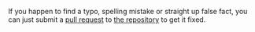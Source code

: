 ---
---
If you happen to find a typo, spelling mistake or straight up false fact, you can just submit a [pull request](//help.github.com/articles/using-pull-requests/) to [the repository](//github.com/JustusAdam/justusadam.github.io) to get it fixed.

